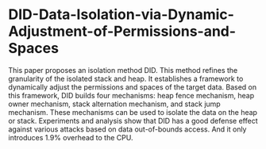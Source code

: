 # DID-Data-Isolation-via-Dynamic-Adjustment-of-Permissions-and-Spaces
This paper proposes an isolation method DID.
This method refines the granularity of the isolated stack and heap. It establishes a framework to dynamically adjust the permissions and spaces of the target data. Based on this framework, DID builds four mechanisms: heap fence mechanism, heap owner mechanism, stack alternation mechanism, and stack jump mechanism. These mechanisms can be used to isolate the data on the heap or stack. 
Experiments and analysis show that DID has a good defense effect against various attacks based on data out-of-bounds access. And it only introduces 1.9% overhead to the CPU.

